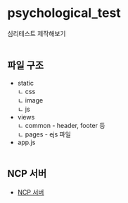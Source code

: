 # psychological_test
심리테스트 제작해보기
<br><br>

## 파일 구조
* static<br>
 ㄴ css<br>
 ㄴ image<br>
 ㄴ js<br>
* views<br>
 ㄴ common - header, footer 등<br>
 ㄴ pages - ejs 파일<br>
* app.js
<br><br>

## NCP 서버
* [NCP 서버](http://115.85.180.118:8080/)
